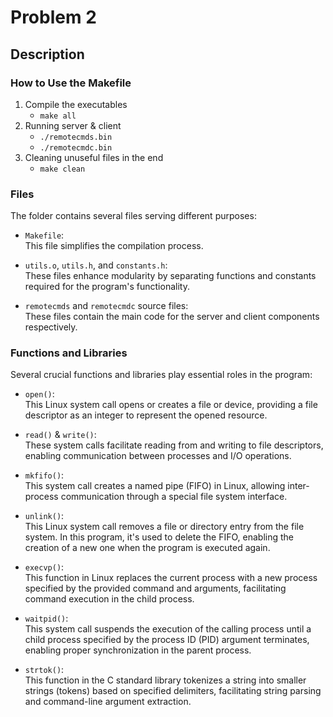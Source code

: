 # Problem 2

## Description

### How to Use the Makefile
1. Compile the executables
   * `make all`
2. Running server & client
   * `./remotecmds.bin`
   * `./remotecmdc.bin`
3. Cleaning unuseful files in the end
   * `make clean`

### Files

The folder contains several files serving different purposes:

- `Makefile`:  
  This file simplifies the compilation process.

- `utils.o`, `utils.h`, and `constants.h`:  
  These files enhance modularity by separating functions and constants required for the program's functionality.

- `remotecmds` and `remotecmdc` source files:  
  These files contain the main code for the server and client components respectively.

### Functions and Libraries

Several crucial functions and libraries play essential roles in the program:

- `open()`:  
  This Linux system call opens or creates a file or device, providing a file descriptor as an integer to represent the opened resource.

- `read()` & `write()`:  
  These system calls facilitate reading from and writing to file descriptors, enabling communication between processes and I/O operations.

- `mkfifo()`:  
  This system call creates a named pipe (FIFO) in Linux, allowing inter-process communication through a special file system interface.

- `unlink()`:  
  This Linux system call removes a file or directory entry from the file system. In this program, it's used to delete the FIFO, enabling the creation of a new one when the program is executed again.

- `execvp()`:  
  This function in Linux replaces the current process with a new process specified by the provided command and arguments, facilitating command execution in the child process.

- `waitpid()`:  
  This system call suspends the execution of the calling process until a child process specified by the process ID (PID) argument terminates, enabling proper synchronization in the parent process.

- `strtok()`:  
  This function in the C standard library tokenizes a string into smaller strings (tokens) based on specified delimiters, facilitating string parsing and command-line argument extraction.

